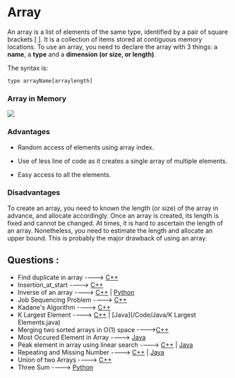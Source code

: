 # Array

An array is a list of elements of the same type, identified by a pair of square brackets [ ]. It is a collection of items stored at contiguous memory locations. To use an array, you need to declare the array with 3 things: a **name**, a **type** and a **dimension (or size, or length)**.

The syntax is:

`type arrayName[arraylength]`

### Array in Memory

![](https://media.geeksforgeeks.org/wp-content/uploads/array-2.png)

### Advantages

- Random access of elements using array index.

- Use of less line of code as it creates a single array of multiple elements.

- Easy access to all the elements.

### Disadvantages

To create an array, you need to known the length (or size) of the array in advance, and allocate accordingly. Once an array is created, its length is fixed and cannot be changed. At times, it is hard to ascertain the length of an array. Nonetheless, you need to estimate the length and allocate an upper bound. This is probably the major drawback of using an array.


## Questions :

 * Find duplicate in array ----> [C++](/Code/C++/Duplicate_in_array.cpp)
 * Insertion_at_start ----> [C++](/Code/C++/insertion_at_start.cpp)
 * Inverse of an array ----> [C++](Code/C++/inverse_of_an_array.cpp) | [Python](/Code/Python/inverseArray.py)
 * Job Sequencing Problem ----> [C++](/Code/C++/job_sequencing_problem.cpp)
 * Kadane's Algorithm ----> [C++](/Code/C++/kadane_algo.cpp) 
 * K Largest Element  ----> [C++](/Code/C++/K_largest_element.cpp) | [Java](/Code/Java/K Largest Elements.java)
 * Merging two sorted arrays in O(1) space ---->[C++](/Code/C++/merge_in_constant_space.cpp) 
 * Most Occured Element in Array ----> [Java](/Code/Java/mostoccured.java)
 * Peak element in array using linear search ----> [C++](/Code/C++/peak_value_linear_search.cpp) | [Java](/Code/Java/peakvalueinarray.java)
 * Repeating and Missing Number ----> [C++](/Code/C++/repeating_and_missing_number.cpp) | [Java](/Code/Java/Repeating_And_Missing_Number.java)
 * Union of two Arrays ----> [C++](Code/C++/Union_of_two_unsorted_array.cpp)
 * Three Sum ----> [Python](/Code/Python/Three_Sum.py)
